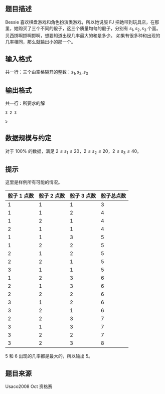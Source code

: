 ## 题目描述
Bessie 喜欢棋盘游戏和角色扮演类游戏，所以她说服 FJ 把她带到玩具店，在那里，她购买了三个不同的骰子，这三个质量均匀的骰子，分别有 $s_1,s_2,s_3$ 个面。 贝西掷啊掷啊掷啊，想要知道出现几率最大的和是多少。 如果有很多种和出现的几率相同，那么就输出小的那一个。

## 输入格式
共一行：三个由空格隔开的整数：$s_1,s_2,s_3$

## 输出格式
共一行：所要求的解

```input1
3 2 3
```
```output1
5
```
## 数据规模与约定
对于 $100\%$ 的数据，满足 $2 \leq s_1 \leq 20$，$2 \leq s_2 \leq 20$，$2 \leq s_3 \leq 40$。
## 提示
这里是样例所有可能的情况。

| 骰子 $1$ 点数 | 骰子 $2$ 点数 | 骰子 $3$ 点数 | 骰子总点数 |
| ---- | ---- | ---- | ---- |
| $1$ | $1$ | $1$ | $3$ |
| $1$ | $1$ | $2$ | $4$ |
| $1$ | $2$ | $1$ | $4$ |
| $2$ | $1$ | $1$ | $4$ |
| $1$ | $1$ | $3$ | $5$ |
| $1$ | $2$ | $2$ | $5$ |
| $2$ | $1$ | $2$ | $5$ |
| $2$ | $2$ | $1$ | $5$ |
| $3$ | $1$ | $1$ | $5$ |
| $1$ | $2$ | $3$ | $6$ |
| $2$ | $1$ | $3$ | $6$ |
| $2$ | $2$ | $2$ | $6$ |
| $3$ | $1$ | $2$ | $6$ |
| $3$ | $2$ | $1$ | $6$ |
| $2$ | $2$ | $3$ | $7$ |
| $3$ | $1$ | $3$ | $7$ |
| $3$ | $2$ | $2$ | $7$ |
| $3$ | $2$ | $3$ | $8$ |

$5$ 和 $6$ 出现的几率都是最大的，所以输出 $5$。
## 题目来源
Usaco2008 Oct 资格赛